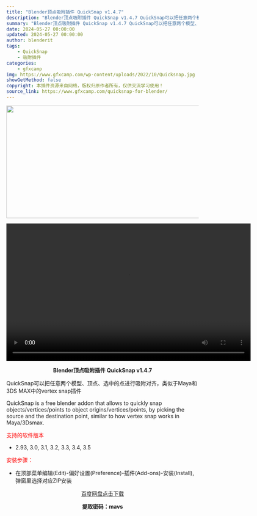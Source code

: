 ```yaml
---
title: "Blender顶点吸附插件 QuickSnap v1.4.7"
description: "Blender顶点吸附插件 QuickSnap v1.4.7 QuickSnap可以把任意两个模型、顶点、选中的点进行吸附对齐，类似于Maya和3DS MAX中的vertex snap插件 Quick..."
summary: "Blender顶点吸附插件 QuickSnap v1.4.7 QuickSnap可以把任意两个模型、顶点、选中的点进行吸附对齐，类似于Maya和3DS MAX中的vertex snap插件 Quick..."
date: 2024-05-27 00:00:00
updated: 2024-05-27 00:00:00
author: blenderit
tags: 
    - QuickSnap
    - 吸附插件
categories:
    - gfxcamp
img: https://www.gfxcamp.com/wp-content/uploads/2022/10/Quicksnap.jpg
showGetMethod: false
copyright: 本插件资源来自网络，版权归原作者所有，仅供交流学习使用！
source_link: https://www.gfxcamp.com/quicksnap-for-blender/
---
```

<div><p><img decoding="async" class="aligncenter size-full wp-image-107587" src="https://www.gfxcamp.com/wp-content/uploads/2022/10/Quicksnap.jpg" data-src="https://www.gfxcamp.com/wp-content/uploads/2022/10/Quicksnap.jpg" alt="" width="590" height="295" data-srcset="https://www.gfxcamp.com/wp-content/uploads/2022/10/Quicksnap.jpg 590w, https://www.gfxcamp.com/wp-content/uploads/2022/10/Quicksnap-150x75.jpg 150w" data-sizes="(max-width: 590px) 100vw, 590px"><br>
</p><center><div style="width: 640px;" class="wp-video"><!--[if lt IE 9]><script>document.createElement('video');</script><![endif]-->
<video class="wp-video-shortcode" id="video-107591-1" width="640" height="360" preload="true" controls="controls"><source type="video/mp4" src="https://cloud.video.taobao.com//play/u/80049544/p/2/e/6/t/1/381846077569.mp4?_=1"></source><a href="https://cloud.video.taobao.com//play/u/80049544/p/2/e/6/t/1/381846077569.mp4">https://cloud.video.taobao.com//play/u/80049544/p/2/e/6/t/1/381846077569.mp4</a></video></div></center><p style="text-align: center;"><strong>Blender顶点吸附插件 QuickSnap v1.4.7</strong></p><p>QuickSnap可以把任意两个模型、顶点、选中的点进行吸附对齐，类似于Maya和3DS MAX中的vertex snap插件</p><p>QuickSnap is a free blender addon that allows to quickly snap objects/vertices/points to object origins/vertices/points, by picking the source and the destination point, similar to how vertex snap works in Maya/3Dsmax.</p><p><span style="color: #ff0000;">支持的软件版本</span></p><ul>
<li>2.93, 3.0, 3.1, 3.2, 3.3, 3.4, 3.5</li>
</ul><p><span style="color: #ff0000;">安装步骤：</span></p><ul>
<li>在顶部菜单编辑(Edit)-偏好设置(Preference)-插件(Add-ons)-安装(Install),弹窗里选择对应ZIP安装</li>
</ul><p style="text-align: center;"><a class="maxbutton-3 maxbutton maxbutton-baidu" target="_blank" rel="noopener" href="https://pan.baidu.com/s/1a6D-HQBQ9xkQ6ikQzOGrWw?pwd=mavs"><span class="mb-text">百度网盘点击下载</span></a></p><p style="text-align: center;"><strong>提取密码：mavs</strong></p></div>